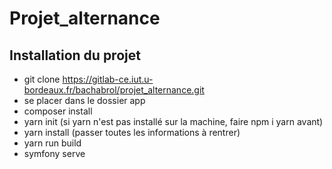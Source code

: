 # Projet_alternance

## Installation du projet

- git clone https://gitlab-ce.iut.u-bordeaux.fr/bachabrol/projet_alternance.git
- se placer dans le dossier app
- composer install
- yarn init (si yarn n'est pas installé sur la machine, faire npm i yarn avant)
- yarn install (passer toutes les informations à rentrer)
- yarn run build
- symfony serve

[](https://gitlab-ce.iut.u-bordeaux.fr/bachabrol/projet_alternance/-/wikis/test)
